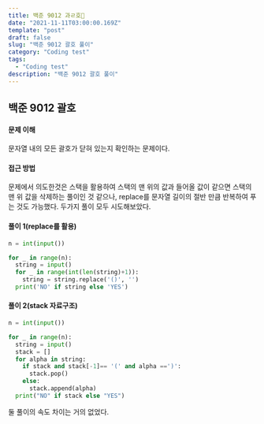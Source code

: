 ```yaml
---
title: 백준 9012 과ㄹ호
date: "2021-11-11T03:00:00.169Z"
template: "post"
draft: false
slug: "백준 9012 괄호 풀이"
category: "Coding test"
tags:
  - "Coding test"
description: "백준 9012 괄호 풀이"
---
```


## 백준 9012 괄호

#### 문제 이해

문자열 내의 모든 괄호가 닫혀 있는지 확인하는 문제이다.

#### 접근 방법

문제에서 의도한것은 스택을 활용하여 스택의 맨 위의 값과 들어올 값이 같으면 스택의 맨 위 값을 삭제하는 풀이인 것 같으나, 
replace를 문자열 길이의 절반 만큼 반복하여 푸는 것도 가능했다. 두가지 풀이 모두 시도해보았다.

#### 풀이 1(replace를 활용)

```python
n = int(input())

for _ in range(n):
  string = input()
  for _ in range(int(len(string)+1)):
    string = string.replace('()', '')
  print('NO' if string else 'YES')
```



#### 풀이 2(stack 자료구조)

```python
n = int(input())

for _ in range(n):
  string = input()
  stack = []
  for alpha in string:
    if stack and stack[-1]== '(' and alpha ==')':
      stack.pop()
    else:
      stack.append(alpha)
  print("NO" if stack else "YES")
```



둘 풀이의 속도 차이는 거의 없었다.
